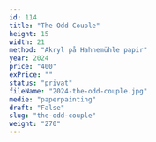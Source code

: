 ```yaml
---
id: 114
title: "The Odd Couple"
height: 15
width: 21
method: "Akryl på Hahnemühle papir"
year: 2024
price: "400"
exPrice: ""
status: "privat"
fileName: "2024-the-odd-couple.jpg"
medie: "paperpainting"
draft: "False"
slug: "the-odd-couple"
weight: "270"
---
```

